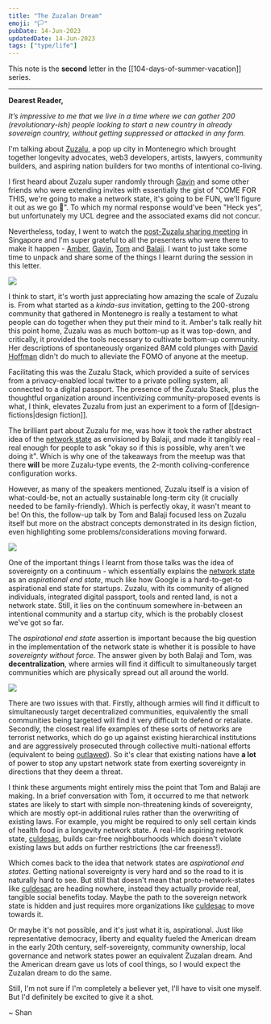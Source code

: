```yaml
---
title: "The Zuzalan Dream"
emoji: "🏳"
pubDate: 14-Jun-2023
updatedDate: 14-Jun-2023
tags: ["type/life"]
---
```


This note is the **second** letter in the [[104-days-of-summer-vacation]] series.

---

**Dearest Reader,**

_It’s impressive to me that we live in a time where we can gather 200 (revolutionary-ish) people looking to start a new country in already sovereign country, without getting suppressed or attacked in any form._

I'm talking about [Zuzalu](https://zuzalu.city/), a pop up city in Montenegro which brought together longevity advocates, web3 developers, artists, lawyers, community builders, and aspiring nation builders for two months of intentional co-living.

I first heard about Zuzalu super randomly through [Gavin](https://twitter.com/consigli3re) and some other friends who were extending invites with essentially the gist of "COME FOR THIS, we're going to make a network state, it's going to be FUN, we'll figure it out as we go 🤪". To which my normal response would've been "Heck yes", but unfortunately my UCL degree and the associated exams did not concur.

Nevertheless, today, I went to watch the [post-Zuzalu sharing meeting](https://www.meetup.com/network-state-singapore-meetup/events/294013369) in Singapore and I'm super grateful to all the presenters who were there to make it happen - [Amber](https://twitter.com/stray_true), [Gavin](https://twitter.com/consigli3re), [Tom](https://twitter.com/_TomHoward) and [Balaji](https://twitter.com/balajis). I want to just take some time to unpack and share some of the things I learnt during the session in this letter.

![](https://files.solderneer.me/blog/the-zuzalan-dream-2/1.jpg)

I think to start, it's worth just appreciating how amazing the scale of Zuzalu is. From what started as a _kinda-sus_ invitation, getting to the 200-strong community that gathered in Montenegro is really a testament to what people can do together when they put their mind to it. Amber's talk really hit this point home, Zuzalu was as much bottom-up as it was top-down, and critically, it provided the tools necessary to cultivate bottom-up community. Her descriptions of spontaneously organized 8AM cold plunges with [David Hoffman](https://twitter.com/TrustlessState) didn't do much to alleviate the FOMO of anyone at the meetup.

Facilitating this was the Zuzalu Stack, which provided a suite of services from a privacy-enabled local twitter to a private polling system, all connected to a digital passport. The presence of the Zuzalu Stack, plus the thoughtful organization around incentivizing community-proposed events is what, I think, elevates Zuzalu from just an experiment to a form of [[design-fictions|design fiction]].

The brilliant part about Zuzalu for me, was how it took the rather abstract idea of the [network state](https://thenetworkstate.com/) as envisioned by Balaji, and made it tangibly real - real enough for people to ask "okay so if this is possible, why aren't we doing it". Which is why one of the takeaways from the meetup was that there **will** be more Zuzalu-type events, the 2-month coliving-conference configuration works.

However, as many of the speakers mentioned, Zuzalu itself is a vision of what-could-be, not an actually sustainable long-term city (it crucially needed to be family-friendly). Which is perfectly okay, it wasn't meant to be! On this, the follow-up talk by Tom and Balaji focused less on Zuzalu itself but more on the abstract concepts demonstrated in its design fiction, even highlighting some problems/considerations moving forward.

![](https://files.solderneer.me/blog/the-zuzalan-dream-2/2.jpg)

One of the important things I learnt from those talks was the idea of sovereignty on a continuum - which essentially explains the [network state](https://thenetworkstate.com/preorder-the-network-state/) as an _aspirational end state_, much like how Google is a hard-to-get-to aspirational end state for startups. Zuzalu, with its community of aligned individuals, integrated digital passport, tools and rented land, is not a network state. Still, it lies on the continuum somewhere in-between an intentional community and a startup city, which is the probably closest we've got so far.

The _aspirational end state_ assertion is important because the big question in the implementation of the network state is whether it is possible to have _sovereignty without force_. The answer given by both Balaji and Tom, was **decentralization**, where armies will find it difficult to simultaneously target communities which are physically spread out all around the world.

![](https://files.solderneer.me/blog/the-zuzalan-dream-2/3.jpg)

There are two issues with that. Firstly, although armies will find it difficult to simultaneously target decentralized communities, equivalently the small communities being targeted will find it very difficult to defend or retaliate. Secondly, the closest real life examples of these sorts of networks are terrorist networks, which do go up against existing hierarchical institutions and are aggressively prosecuted through collective multi-national efforts (equivalent to being [outlawed](https://en.wikipedia.org/wiki/Outlaw)). So it's clear that existing nations have **a lot** of power to stop any upstart network state from exerting sovereignty in directions that they deem a threat.

I think these arguments might entirely miss the point that Tom and Balaji are making. In a brief conversation with Tom, it occurred to me that network states are likely to start with simple non-threatening kinds of sovereignty, which are mostly opt-in additional rules rather than the overwriting of existing laws. For example, you might be required to only sell certain kinds of health food in a longevity network state. A real-life aspiring network state, [culdesac](https://culdesac.com/), builds car-free neighbourhoods which doesn't violate existing laws but adds on further restrictions (the car freeness!).

Which comes back to the idea that network states are _aspirational end states_. Getting national sovereignty is very hard and so the road to it is naturally hard to see. But still that doesn't mean that proto-network-states like [culdesac](https://culdesac.com/) are heading nowhere, instead they actually provide real, tangible social benefits today. Maybe the path to the sovereign network state is hidden and just requires more organizations like [culdesac](https://culdesac.com/) to move towards it.

Or maybe it's not possible, and it's just what it is, aspirational. Just like representative democracy, liberty and equality fueled the American dream in the early 20th century, self-sovereignty, community ownership, local governance and network states power an equivalent Zuzalan dream. And the American dream gave us lots of cool things, so I would expect the Zuzalan dream to do the same.

Still, I'm not sure if I'm completely a believer yet, I'll have to visit one myself. But I'd definitely be excited to give it a shot.

~ Shan